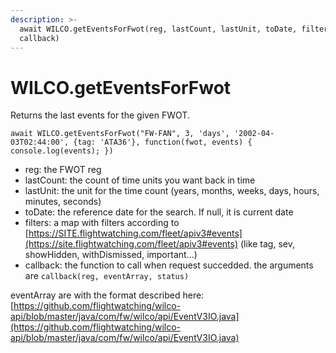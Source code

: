 ```yaml
---
description: >-
  await WILCO.getEventsForFwot(reg, lastCount, lastUnit, toDate, filters,
  callback)
---
```


# WILCO.getEventsForFwot

Returns the last events for the given FWOT.

`await WILCO.getEventsForFwot("FW-FAN", 3, 'days', '2002-04-03T02:44:00', {tag: 'ATA36'}, function(fwot, events) { console.log(events); })`

* reg: the FWOT reg
* lastCount: the count of time units you want back in time
* lastUnit: the unit for the time count (years, months, weeks, days, hours, minutes, seconds)
* toDate: the reference date for the search. If null, it is current date
* filters: a map with filters according to [https://SITE.flightwatching.com/fleet/apiv3#events](https://site.flightwatching.com/fleet/apiv3#events) (like tag, sev, showHidden, withDismissed, important...)
* callback: the function to call when request succedded. the arguments are `callback(reg, eventArray, status)`

eventArray are with the format described here: [https://github.com/flightwatching/wilco-api/blob/master/java/com/fw/wilco/api/EventV3IO.java](https://github.com/flightwatching/wilco-api/blob/master/java/com/fw/wilco/api/EventV3IO.java)

### `` ``
